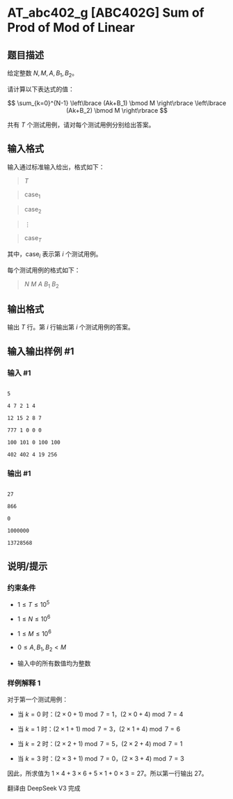 # AT_abc402_g [ABC402G] Sum of Prod of Mod of Linear

## 题目描述

[problemUrl]: https://atcoder.jp/contests/abc402/tasks/abc402_g

给定整数 $N,M,A,B_1,B_2$。

请计算以下表达式的值：
$$ \sum_{k=0}^{N-1} \left\lbrace (Ak+B_1) \bmod M \right\rbrace \left\lbrace (Ak+B_2) \bmod M \right\rbrace $$

共有 $T$ 个测试用例，请对每个测试用例分别给出答案。

## 输入格式

输入通过标准输入给出，格式如下：

> $T$  
> $\text{case}_1$  
> $\text{case}_2$  
> $\vdots$  
> $\text{case}_T$

其中，$\text{case}_i$ 表示第 $i$ 个测试用例。

每个测试用例的格式如下：

> $N$ $M$ $A$ $B_1$ $B_2$

## 输出格式

输出 $T$ 行。第 $i$ 行输出第 $i$ 个测试用例的答案。

## 输入输出样例 #1

### 输入 #1

```
5
4 7 2 1 4
12 15 2 8 7
777 1 0 0 0
100 101 0 100 100
402 402 4 19 256
```

### 输出 #1

```
27
866
0
1000000
13728568
```

## 说明/提示

### 约束条件

- $1 \leq T \leq 10^5$
- $1 \leq N \leq 10^6$
- $1 \leq M \leq 10^6$
- $0 \leq A,B_1,B_2 < M$
- 输入中的所有数值均为整数

### 样例解释 1

对于第一个测试用例：
- 当 $k=0$ 时：$(2 \times 0 + 1) \bmod 7 = 1$，$(2 \times 0 + 4) \bmod 7 = 4$
- 当 $k=1$ 时：$(2 \times 1 + 1) \bmod 7 = 3$，$(2 \times 1 + 4) \bmod 7 = 6$
- 当 $k=2$ 时：$(2 \times 2 + 1) \bmod 7 = 5$，$(2 \times 2 + 4) \bmod 7 = 1$
- 当 $k=3$ 时：$(2 \times 3 + 1) \bmod 7 = 0$，$(2 \times 3 + 4) \bmod 7 = 3$

因此，所求值为 $1 \times 4 + 3 \times 6 + 5 \times 1 + 0 \times 3 = 27$。所以第一行输出 27。

翻译由 DeepSeek V3 完成